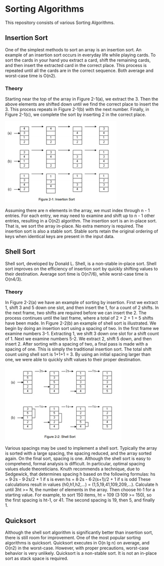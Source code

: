 # Sorting Algorithms

This repository consists of various Sorting Algorithms.

## Insertion Sort

One of the simplest methods to sort an array is an insertion sort. An example of an insertion sort
occurs in everyday life while playing cards. To sort the cards in your hand you extract a card, shift
the remaining cards, and then insert the extracted card in the correct place. This process is
repeated until all the cards are in the correct sequence. Both average and worst-case time is O(n2). 

### Theory
Starting near the top of the array in Figure 2-1(a), we extract the 3. Then the above elements are
shifted down until we find the correct place to insert the 3. This process repeats in Figure 2-1(b)
with the next number. Finally, in Figure 2-1(c), we complete the sort by inserting 2 in the correct
place. 

![screenshot_1](https://github.com/sambhav228/Data_Structure_Algorithm/blob/master/Sorting%20Algorithms/insert1.jpg)

Assuming there are n elements in the array, we must index through n - 1 entries. For each entry,
we may need to examine and shift up to n - 1 other entries, resulting in a O(n2) algorithm. The
insertion sort is an in-place sort. That is, we sort the array in-place. No extra memory is required.
The insertion sort is also a stable sort. Stable sorts retain the original ordering of keys when identical
keys are present in the input data. 

## Shell Sort

Shell sort, developed by Donald L. Shell, is a non-stable in-place sort. Shell sort improves on the
efficiency of insertion sort by quickly shifting values to their destination. Average sort time is O(n7/6),
while worst-case time is O(n4/3). 

### Theory
In Figure 2-2(a) we have an example of sorting by insertion. First we extract 1, shift 3 and 5 down
one slot, and then insert the 1, for a count of 2 shifts. In the next frame, two shifts are required
before we can insert the 2. The process continues until the last frame, where a total of 2 + 2 + 1 =
5 shifts have been made.
In Figure 2-2(b) an example of shell sort is illustrated. We begin by doing an insertion sort using a
spacing of two. In the first frame we examine numbers 3-1. Extracting 1, we shift 3 down one slot
for a shift count of 1. Next we examine numbers 5-2. We extract 2, shift 5 down, and then insert 2.
After sorting with a spacing of two, a final pass is made with a spacing of one. This is simply the
traditional insertion sort. The total shift count using shell sort is 1+1+1 = 3. By using an initial spacing
larger than one, we were able to quickly shift values to their proper destination. 

![screenshot_2](https://github.com/sambhav228/Data_Structure_Algorithm/blob/master/Sorting%20Algorithms/shell1.jpg)

Various spacings may be used to implement a shell sort. Typically the array is sorted with a large
spacing, the spacing reduced, and the array sorted again. On the final sort, spacing is one. Although
the shell sort is easy to comprehend, formal analysis is difficult. In particular, optimal spacing values
elude theoreticians. Knuth recommends a technique, due to Sedgewick, that determines spacing
h based on the following formulas:
hs = 9·2s - 9·2s/2 + 1 if s is even
hs = 8·2s - 6·2(s+1)/2 + 1 if s is odd
These calculations result in values (h0,h1,h2,…) = (1,5,19,41,109,209,…). Calculate h until 3ht >=
N, the number of elements in the array. Then choose ht-1 for a starting value. For example, to sort
150 items, ht = 109 (3·109 >= 150), so the first spacing is ht-1, or 41. The second spacing is 19,
then 5, and finally 1. 

## Quicksort

Although the shell sort algorithm is significantly better than insertion sort, there is still room for
improvement. One of the most popular sorting algorithms is quicksort. Quicksort executes in
O(n lg n) on average, and O(n2) in the worst-case. However, with proper precautions, worst-case
behavior is very unlikely. Quicksort is a non-stable sort. It is not an in-place sort as stack space is
required. 

